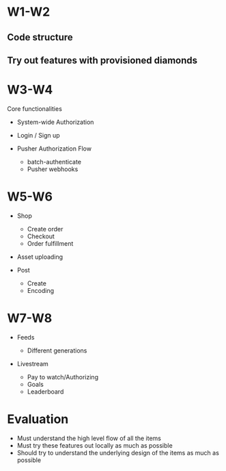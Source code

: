 # W1-W2

## Code structure

## Try out features with provisioned diamonds

# W3-W4

Core functionalities

- System-wide Authorization

- Login / Sign up

- Pusher Authorization Flow
    - batch-authenticate
    - Pusher webhooks

# W5-W6

- Shop
    - Create order
    - Checkout
    - Order fulfillment

- Asset uploading

- Post
    - Create
    - Encoding

# W7-W8

- Feeds
    - Different generations

- Livestream
    - Pay to watch/Authorizing
    - Goals
    - Leaderboard

# Evaluation

- Must understand the high level flow of all the items
- Must try these features out locally as much as possible
- Should try to understand the underlying design of the items as much as possible
